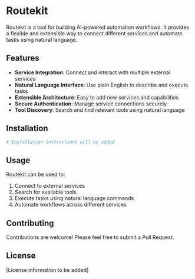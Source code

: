 # Routekit

Routekit is a tool for building AI-powered automation workflows. It provides a flexible and extensible way to connect different services and automate tasks using natural language.

## Features

- **Service Integration**: Connect and interact with multiple external services
- **Natural Language Interface**: Use plain English to describe and execute tasks
- **Extensible Architecture**: Easy to add new services and capabilities
- **Secure Authentication**: Manage service connections securely
- **Tool Discovery**: Search and find relevant tools using natural language

## Installation

```bash
# Installation instructions will be added
```

## Usage

Routekit can be used to:

1. Connect to external services
2. Search for available tools
3. Execute tasks using natural language commands
4. Automate workflows across different services

## Contributing

Contributions are welcome! Please feel free to submit a Pull Request.

## License

[License information to be added]